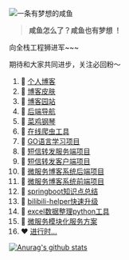 ![一条有梦想的咸鱼](https://liudongyang.top/myself.jpg)

> **咸鱼怎么了？咸鱼也有梦想 ！**

向全栈工程狮进军~~~

期待和大家共同进步，关注必回粉～


1. 🍓 [个人博客](https://liudongyang.gitee.io/)
2. 🍓 [博客皮肤](https://github.com/gitldy1013/vuepress-theme-ldy)
3. 🍉 [博客园站](https://www.cnblogs.com/ldy-blogs/)
4. 🍉 [后端导航](https://liudongyang.top/tag/)
5. 🍉 [菜鸡钢琴](https://github.com/gitldy1013/piano)
6. 🍉 [在线爬虫工具](https://github.com/gitldy1013/smsposterpro)
7. 🍉 [GO语言学习项目](https://github.com/gitldy1013/golearn)
8. 🍉 [短信转发服务端项目](http://nacos.liudongyang.top)
9. 🍉 [短信转发客户端项目](https://github.com/gitldy1013/SMSPoster-Pro)
10. 🍉 [微服务博客系统后端项目](https://github.com/gitldy1013/beautiful-leg)
11. 🍉 [微服务博客系统前端项目](https://github.com/gitldy1013/frontend)
12. 🍉 [springboot知识点总结](https://github.com/gitldy1013/SpringBoot-learn)
13. 🍉 [bilibili-helper快速升级](https://github.com/gitldy1013/bilibili-helper-pro)
14. 🍉 [excel数据整理python工具](https://github.com/gitldy1013/doExcel)
15. 🍉 [微服务模块化服务方案](https://github.com/gitldy1013/dubboSpringCloud)
16. ❤️ [进行时...](http://maoweiwei.liudongyang.top/love)

[![Anurag's github stats](https://github-readme-stats.vercel.app/api?username=gitldy1013&show_icons=true&show_owner=true&count_private=true)](https://github.com/anuraghazra/github-readme-stats)
